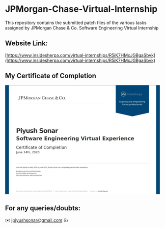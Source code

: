# JPMorgan-Chase-Virtual-Internship

This repository contains the submitted patch files of the various tasks assigned by JPMorgan Chase &amp; Co. Software Engineering Virtual Internship

## Website Link:

[https://www.insidesherpa.com/virtual-internships/R5iK7HMxJGBgaSbvk](https://www.insidesherpa.com/virtual-internships/R5iK7HMxJGBgaSbvk)

## My Certificate of Completion 

![My Certificate](https://github.com/ipiyushsonar/JPMorgan_Chase_Virual_Internship/blob/master/Annotation_2020-06-17_171207.jpg)

## For any queries/doubts:

:envelope: ipiyushsonar@gmail.com :thumbsup:
